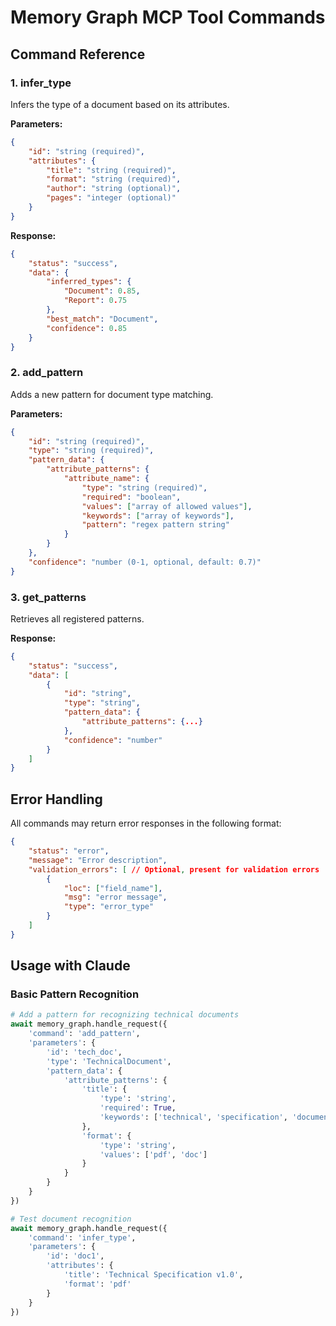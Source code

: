 # Memory Graph MCP Tool Commands

## Command Reference

### 1. infer_type

Infers the type of a document based on its attributes.

**Parameters:**
```json
{
    "id": "string (required)",
    "attributes": {
        "title": "string (required)",
        "format": "string (required)",
        "author": "string (optional)",
        "pages": "integer (optional)"
    }
}
```

**Response:**
```json
{
    "status": "success",
    "data": {
        "inferred_types": {
            "Document": 0.85,
            "Report": 0.75
        },
        "best_match": "Document",
        "confidence": 0.85
    }
}
```

### 2. add_pattern

Adds a new pattern for document type matching.

**Parameters:**
```json
{
    "id": "string (required)",
    "type": "string (required)",
    "pattern_data": {
        "attribute_patterns": {
            "attribute_name": {
                "type": "string (required)",
                "required": "boolean",
                "values": ["array of allowed values"],
                "keywords": ["array of keywords"],
                "pattern": "regex pattern string"
            }
        }
    },
    "confidence": "number (0-1, optional, default: 0.7)"
}
```

### 3. get_patterns

Retrieves all registered patterns.

**Response:**
```json
{
    "status": "success",
    "data": [
        {
            "id": "string",
            "type": "string",
            "pattern_data": {
                "attribute_patterns": {...}
            },
            "confidence": "number"
        }
    ]
}
```

## Error Handling

All commands may return error responses in the following format:

```json
{
    "status": "error",
    "message": "Error description",
    "validation_errors": [ // Optional, present for validation errors
        {
            "loc": ["field_name"],
            "msg": "error message",
            "type": "error_type"
        }
    ]
}
```

## Usage with Claude

### Basic Pattern Recognition
```python
# Add a pattern for recognizing technical documents
await memory_graph.handle_request({
    'command': 'add_pattern',
    'parameters': {
        'id': 'tech_doc',
        'type': 'TechnicalDocument',
        'pattern_data': {
            'attribute_patterns': {
                'title': {
                    'type': 'string',
                    'required': True,
                    'keywords': ['technical', 'specification', 'documentation']
                },
                'format': {
                    'type': 'string',
                    'values': ['pdf', 'doc']
                }
            }
        }
    }
})

# Test document recognition
await memory_graph.handle_request({
    'command': 'infer_type',
    'parameters': {
        'id': 'doc1',
        'attributes': {
            'title': 'Technical Specification v1.0',
            'format': 'pdf'
        }
    }
})
```